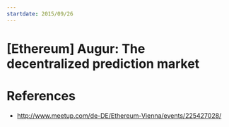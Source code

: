 ```yaml
---
startdate: 2015/09/26
---
```

# [Ethereum] Augur: The decentralized prediction market

# References
* http://www.meetup.com/de-DE/Ethereum-Vienna/events/225427028/
